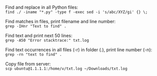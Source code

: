 Find and replace in all Python files:  
`find ./ -iname "*.py" -type f -exec sed -i 's/abc/XYZ/gi' {} \;`


Find matches in files, print filename and line number:  
`grep -IHnr "Text to find" .`


Find text and print next 50 lines:  
`grep -A50 "Error stacktrace:" txt.log`


Find text occurrences in all files (-r) in folder (.), print line number (-n):  
`grep -rn "text to find" .`


Copy file from server:  
`scp ubuntu@1.1.1.1:/home/v/txt.log ~/Downloads/txt.log`
